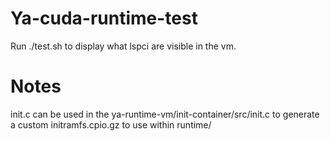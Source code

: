# Ya-cuda-runtime-test

Run ./test.sh to display what lspci are visible in the vm.

# Notes

init.c can be used in the ya-runtime-vm/init-container/src/init.c to generate a custom initramfs.cpio.gz to use within runtime/
